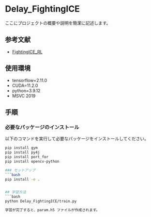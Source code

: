 # Delay_FightingICE

ここにプロジェクトの概要や説明を簡潔に記述します。

## 参考文献

- [FightingICE_RL](https://github.com/ruritoBlogger/FightingICE_RL)

## 使用環境

- tensorflow=2.11.0
- CUDA=11.2.0
- python=3.9.12
- MSVC 2019

## 手順

### 必要なパッケージのインストール

以下のコマンドを実行して必要なパッケージをインストールしてください。

```bash
pip install gym
pip install py4j
pip install port_for
pip install opencv-python

### セットアップ
```bash
pip install -e .


## 学習方法
```bash
python Delay_FightingICE/train.py

学習が完了すると、param.h5 ファイルが作成されます。

